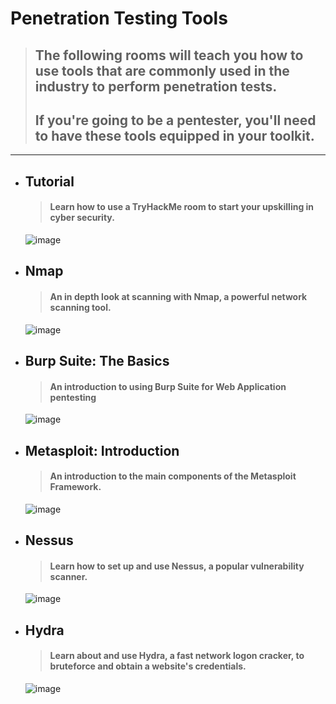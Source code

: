 # Penetration Testing Tools
  > ## The following rooms will teach you how to use tools that are commonly used in the industry to perform penetration tests. 
  > ## If you're going to be a pentester, you'll need to have these tools equipped in your toolkit.

---

- ## Tutorial
  > #### Learn how to use a TryHackMe room to start your upskilling in cyber security.
  ![image](https://user-images.githubusercontent.com/51442719/177430035-dd97521b-aae9-426f-a1e1-2b043d7b7358.png)


- ## Nmap
  > #### An in depth look at scanning with Nmap, a powerful network scanning tool.
  ![image](https://user-images.githubusercontent.com/51442719/177430082-cd12d811-e0a6-4eb9-9116-135472dbc2d6.png)


- ## Burp Suite: The Basics
  > #### An introduction to using Burp Suite for Web Application pentesting
  ![image](https://user-images.githubusercontent.com/51442719/177430126-18b643cb-3a44-4e37-9159-20c559efefac.png)


- ## Metasploit: Introduction
  > #### An introduction to the main components of the Metasploit Framework.
  ![image](https://user-images.githubusercontent.com/51442719/177434007-5f82d81d-7d6a-449f-9b1f-5f1be7616cba.png)


- ## Nessus
  > #### Learn how to set up and use Nessus, a popular vulnerability scanner.
  ![image](https://user-images.githubusercontent.com/51442719/177433991-e9d09ad4-2600-49a1-9687-86580f8038eb.png)


- ## Hydra
  > #### Learn about and use Hydra, a fast network logon cracker, to bruteforce and obtain a website's credentials.
  ![image](https://user-images.githubusercontent.com/51442719/177433978-b5747914-20fd-48fa-bd93-5bcc4306f04e.png)
